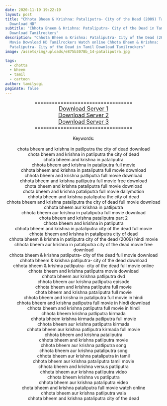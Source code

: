 ```yaml
---
date: 2020-11-19 19:22:19
layout: post
title: "Chhota Bheem & Krishna: Pataliputra- City of the Dead (2009) Tamil Movie
  Download HD"
subtitle: "Chhota Bheem & Krishna: Pataliputra- City of the Dead in Tamil
  Download Tamilrockers"
description: "Chhota Bheem & Krishna: Pataliputra- City of the Dead (2009) Tamil
  Movie Download HD Tamilrockers Watch online Chhota Bheem & Krishna:
  Pataliputra- City of the Dead in Tamil Download Tamilrockers"
image: /assets/img/uploads/e875b3078b_14-pataliputra.jpg

tags:
  - chotta
  - bheem
  - tamil
  - cartoon
author: tamilyogi
paginate: false
---
```

<div style="text-align: center;">==================================</div><div style="text-align: center;"><span style="font-size: large;"><a href="https://drive.google.com/file/d/0B5Xs30i3YYQrZ2E3a2VZWVpnWHc/view">Download Server 1</a></span></div><div style="text-align: center;"><span style="font-size: large;"><a href="https://drive.google.com/file/d/0B5Xs30i3YYQrZ2E3a2VZWVpnWHc/view">Download Server 2</a></span></div><div style="text-align: center;"><span style="font-size: large;"><a href="https://drive.google.com/file/d/0B5Xs30i3YYQrZ2E3a2VZWVpnWHc/view">Download Server 3</a></span></div><div style="text-align: center;">==================================</div><div style="text-align: center;"><br /></div><div style="text-align: center;">Keywords:</div><div style="text-align: center;"><br /></div><div style="text-align: center;"><div>chota bheem and krishna in patliputra the city of dead download</div><div>chota bheem and krishna in patliputra the city of dead</div><div>chota bheem and krishna in pataliputra</div><div>chhota bheem and krishna in pataliputra full movie</div><div>chhota bheem and krishna in pataliputra full movie download</div><div>chhota bheem and krishna patliputra full movie download</div><div>chhota bheem and krishna patliputra full movie free download</div><div>chota bheem and krishna pataliputra full movie download</div><div>chota bheem and krishna pataliputra full movie dailymotion</div><div>chhota bheem and krishna pataliputra the city of dead</div><div>chhota bheem and krishna pataliputra the city of dead full movie download</div><div>chhota bheem aur krishna in patliputra</div><div>chhota bheem aur krishna in pataliputra full movie download</div><div>chota bheem and krishna pataliputra part 2</div><div>chhota bheem and krishna in patliputra</div><div>chhota bheem and krishna in pataliputra city of the dead full movie</div><div>chhota bheem and krishna in pataliputra city of dead</div><div>chhota bheem &amp; krishna in patliputra city of the dead (2009) hindi movie</div><div>chhota bheem aur krishna in pataliputra city of the dead movie free download</div><div>chhota bheem &amp; krishna patliputra- city of the dead full movie download</div><div>chhota bheem &amp; krishna patliputra- city of the dead download</div><div>chhota bheem &amp; krishna patliputra- city of the dead full movie online</div><div>chhota bheem and krishna patliputra movie download</div><div>chhota bheem aur krishna patliputra dvd</div><div>chhota bheem aur krishna patliputra episode</div><div>chhota bheem and krishna patliputra full movie</div><div>chota bheem and krishna pataliputra full movie</div><div>chhota bheem and krishna in pataliputra full movie in hindi</div><div>chhota bheem and krishna patliputra full movie in hindi download</div><div>chhota bheem and krishna patliputra full movie in hindi</div><div>chhota bheem krishna patliputra kirmada</div><div>chhota bheem krishna kirmada patliputra full movie</div><div>chhota bheem aur krishna patliputra kirmada</div><div>chhota bheem aur krishna patliputra kirmada full movie</div><div>chhota bheem and krishna pataliputra</div><div>chhota bheem and krishna patliputra movie</div><div>chhota bheem aur krishna patliputra song</div><div>chhota bheem aur krishna pataliputra song</div><div>chhota bheem aur krishna pataliputra in tamil</div><div>chhota bheem aur krishna pataliputra tamil movie</div><div>chhota bheem and krishna versus patliputra</div><div>chhota bheem aur krishna patliputra video</div><div>chhota bheem krishna vs patliputra</div><div>chhota bheem aur krishna pataliputra video</div><div>chota bheem and krishna pataliputra full movie watch online</div><div>chhota bheem aur krishna patliputra wala</div><div>chhota bheem and krishna pataliputra city of the dead</div></div>